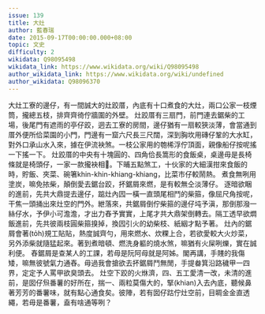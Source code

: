 ```yaml
---
issue: 139
title: 大灶
author: 藍春瑞
date: 2015-09-17T00:00:00.000+08:00
topic: 文史
difficulty: 2
wikidata: Q98095498
wikidata_link: https://www.wikidata.org/wiki/Q98095498
author_wikidata_link: https://www.wikidata.org/wiki/undefined
author_wikidata: Q98096370
---
```

大灶工寮的邊仔，有一間誠大的灶跤厝，內底有十口煮食的大灶，兩口公家一枝煙筒，攏總五枝，排齊齊徛佇牆圍的外壁。
灶跤厝有三扇門，前門連去鋸柴的工場，後尾門有遮雨的亭仔跤，迵去工寮的房間，邊仔猶有一扇較狹淡薄，會當通到厝外便所佮菜園的小門，門邊有一窟六尺長三尺闊，深到胸坎用磚仔鞏的大水缸，對外口承山水入來，據在伊流袂煞。一枝公家用的匏桸浮佇頂面，親像船仔按呢搖一下搖一下。
灶跤厝的中央有十塊圓的、四角佮長篙形的食飯桌，桌邊毋是長椅條就是椅頭仔，一家一款攏袂相𫝛。下晡五點煞工，十伙家的大細漢拑來食飯的時，貯飯、夾菜、碗箸khin-khin-khiang-khiang，比菜市仔較鬧熱。
煮食無咧用塗炭，嘛免挔柴，顛倒愛去鋸台跤，抔鋸屑來燃，是有較無仝淡薄仔。
逐暗欲睏的進前，先共大鼎提去邊仔，踮灶內囥一橫一直頭尾相鬥的柴箍，像屈尺角按呢，干焦一頭捅出來灶空的門外。紲落來，共鋸屑倒佇柴箍的邊仔坉予滇，那倒那潑一絲仔水，予伊小可澹澹，才出力舂予實實，上尾才共大鼎架倒轉去。隔工透早欲燜飯進前，先共彼兩枝圓柴箍搝掉，換囥引火的幼柴枝、紙絪才點予著。
灶內的鋸屑會著(to̍h)規工貼貼，熱度誠齊勻，用來燃水、炊粿上合，若欲愛較大火炒菜，另外添柴就隨猛起來。著到煮暗頓、燃洗身軀的燒水煞，嘛猶有火屎咧爍，實在誠利便。
舂鋸屑是查某人的工課，若毋是阮阿母就是阿姊。閣再講，手賤的我傷矮，嘛無彼號氣力通舂。毋過我會搶欲去抔鋸屑鬥無閒，手提畚箕沿路穢甲一四界，定定予人罵甲欲臭頭去。
灶空下跤的火烌濟，四、五工愛清一改，未清的進前，是囡仔炰番薯的好所在，揣一、兩粒莫傷大的，掔(khian)入去內底，聽候鼻著芳芳的番薯味，就有點心通食矣。彼陣，若有囡仔跍佇灶空前，目睭金金直透繩，若毋是番薯，盍有啥通等咧？